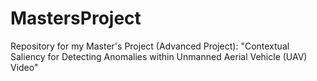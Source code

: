 # MastersProject
Repository for my Master's Project (Advanced Project): "Contextual Saliency for Detecting Anomalies within Unmanned Aerial Vehicle (UAV) Video"
